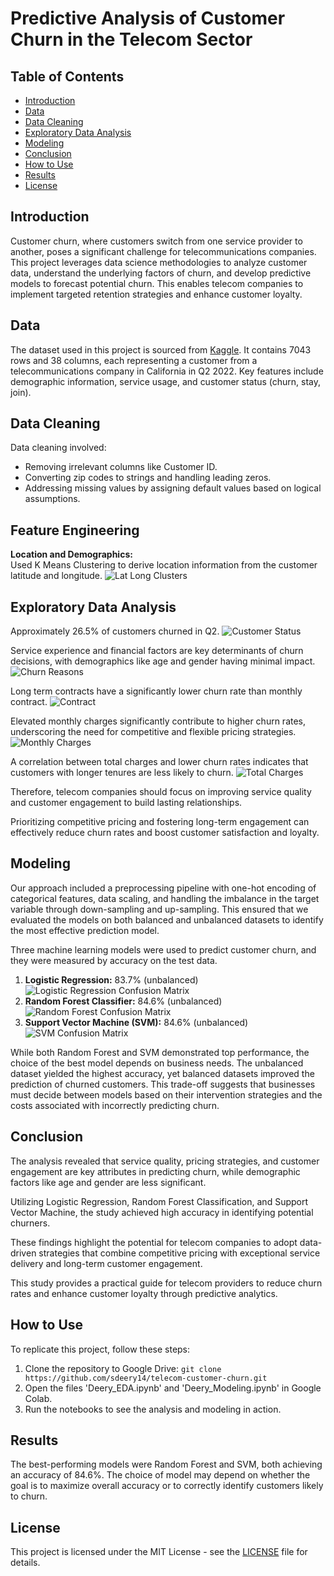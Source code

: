 # Predictive Analysis of Customer Churn in the Telecom Sector

## Table of Contents
- [Introduction](#introduction)
- [Data](#data)
- [Data Cleaning](#data-cleaning)
- [Exploratory Data Analysis](#exploratory-data-analysis)
- [Modeling](#modeling)
- [Conclusion](#conclusion)
- [How to Use](#how-to-use)
- [Results](#results)
- [License](#license)

## Introduction
Customer churn, where customers switch from one service provider to another, poses a significant challenge for telecommunications companies. This project leverages data science methodologies to analyze customer data, understand the underlying factors of churn, and develop predictive models to forecast potential churn. This enables telecom companies to implement targeted retention strategies and enhance customer loyalty.

## Data
The dataset used in this project is sourced from [Kaggle](https://www.kaggle.com/datasets/shilongzhuang/telecom-customer-churn-by-maven-analytics/data). It contains 7043 rows and 38 columns, each representing a customer from a telecommunications company in California in Q2 2022. Key features include demographic information, service usage, and customer status (churn, stay, join).

## Data Cleaning
Data cleaning involved:
- Removing irrelevant columns like Customer ID.
- Converting zip codes to strings and handling leading zeros.
- Addressing missing values by assigning default values based on logical assumptions.

## Feature Engineering

**Location and Demographics:**  
Used K Means Clustering to derive location information from the customer latitude and longitude.
![Lat Long Clusters](images/lat-long-clusters.png)

## Exploratory Data Analysis
Approximately 26.5% of customers churned in Q2.
![Customer Status](images/customer-status.png)

Service experience and financial factors are key determinants of churn decisions, with demographics like age and gender having minimal impact. 
![Churn Reasons](images/churn-reasons.png)

Long term contracts have a significantly lower churn rate than monthly contract.
![Contract](images/contract.png)

Elevated monthly charges significantly contribute to higher churn rates, underscoring the need for competitive and flexible pricing strategies.
![Monthly Charges](images/monthly-charges.png)

A correlation between total charges and lower churn rates indicates that customers with longer tenures are less likely to churn. 
![Total Charges](images/total-charges.png)


Therefore, telecom companies should focus on improving service quality and customer engagement to build lasting relationships.

Prioritizing competitive pricing and fostering long-term engagement can effectively reduce churn rates and boost customer satisfaction and loyalty.

## Modeling
Our approach included a preprocessing pipeline with one-hot encoding of categorical features, data scaling, and handling the imbalance in the target variable through down-sampling and up-sampling. This ensured that we evaluated the models on both balanced and unbalanced datasets to identify the most effective prediction model.

Three machine learning models were used to predict customer churn, and they were measured by accuracy on the test data.
1. **Logistic Regression:** 83.7% (unbalanced)
![Logistic Regression Confusion Matrix](images/logistic-reg-confusion-matrix.png)
2. **Random Forest Classifier:** 84.6% (unbalanced)
![Random Forest Confusion Matrix](images/random-forest-confusion-matrix.png)
3. **Support Vector Machine (SVM):** 84.6% (unbalanced)
![SVM Confusion Matrix](images/svm-confusion-matrix.png)


While both Random Forest and SVM demonstrated top performance, the choice of the best model depends on business needs. The unbalanced dataset yielded the highest accuracy, yet balanced datasets improved the prediction of churned customers. This trade-off suggests that businesses must decide between models based on their intervention strategies and the costs associated with incorrectly predicting churn.

## Conclusion
 The analysis revealed that service quality, pricing strategies, and customer engagement are key attributes in predicting churn, while demographic factors like age and gender are less significant. 
 
 Utilizing Logistic Regression, Random Forest Classification, and Support Vector Machine, the study achieved high accuracy in identifying potential churners. 
 
 These findings highlight the potential for telecom companies to adopt data-driven strategies that combine competitive pricing with exceptional service delivery and long-term customer engagement. 
 
 This study provides a practical guide for telecom providers to reduce churn rates and enhance customer loyalty through predictive analytics.

## How to Use
To replicate this project, follow these steps:
1. Clone the repository to Google Drive: `git clone https://github.com/sdeery14/telecom-customer-churn.git`
2. Open the files 'Deery_EDA.ipynb' and 'Deery_Modeling.ipynb' in Google Colab.
3. Run the notebooks to see the analysis and modeling in action.

## Results
The best-performing models were Random Forest and SVM, both achieving an accuracy of 84.6%. The choice of model may depend on whether the goal is to maximize overall accuracy or to correctly identify customers likely to churn.

## License
This project is licensed under the MIT License - see the [LICENSE](LICENSE) file for details.

